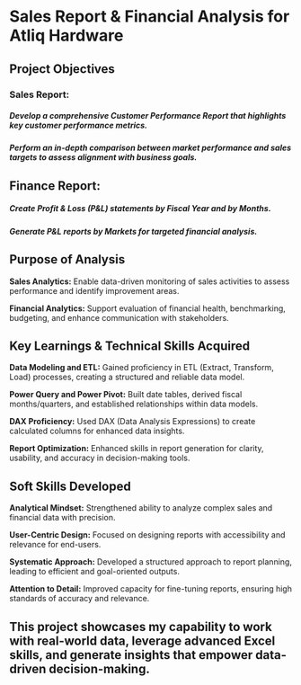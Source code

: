 # Sales Report & Financial Analysis for Atliq Hardware

## Project Objectives

### Sales Report:

##### Develop a comprehensive Customer Performance Report that highlights key customer performance metrics.

##### Perform an in-depth comparison between market performance and sales targets to assess alignment with business goals.

## Finance Report:

##### Create Profit & Loss (P&L) statements by Fiscal Year and by Months.

##### Generate P&L reports by Markets for targeted financial analysis.

## Purpose of Analysis

**Sales Analytics:** Enable data-driven monitoring of sales activities to assess performance and identify improvement areas.

**Financial Analytics:** Support evaluation of financial health, benchmarking, budgeting, and enhance communication with stakeholders.

## Key Learnings & Technical Skills Acquired

**Data Modeling and ETL:** Gained proficiency in ETL (Extract, Transform, Load) processes, creating a structured and reliable data model.

**Power Query and Power Pivot:** Built date tables, derived fiscal months/quarters, and established relationships within data models.

**DAX Proficiency:** Used DAX (Data Analysis Expressions) to create calculated columns for enhanced data insights.

**Report Optimization:** Enhanced skills in report generation for clarity, usability, and accuracy in decision-making tools.

## Soft Skills Developed

**Analytical Mindset:** Strengthened ability to analyze complex sales and financial data with precision.

**User-Centric Design:** Focused on designing reports with accessibility and relevance for end-users.

**Systematic Approach:** Developed a structured approach to report planning, leading to efficient and goal-oriented outputs.

**Attention to Detail:** Improved capacity for fine-tuning reports, ensuring high standards of accuracy and relevance.

## This project showcases my capability to work with real-world data, leverage advanced Excel skills, and generate insights that empower data-driven decision-making.
